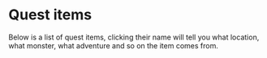 # Quest items

Below is a list of quest items, clicking their name will tell you what location, what monster, what adventure and so on the
item comes from.
